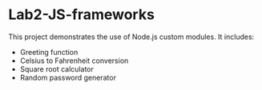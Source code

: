 # Lab2-JS-frameworks
This project demonstrates the use of Node.js custom modules. It includes:
- Greeting function
- Celsius to Fahrenheit conversion
- Square root calculator
- Random password generator
